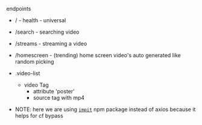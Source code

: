 


endpoints

- / - health - universal
- /search - searching video
- /streams - streaming a video
- /homescreen - (trending) home screen video's auto generated like random picking

- .video-list
  - video Tag
    - attribute 'poster'
    - source tag with mp4

- NOTE: here we are using [`impit`](https://www.npmjs.com/package/impit/v/0.1.1) npm package instead of axios because it helps for cf bypass

